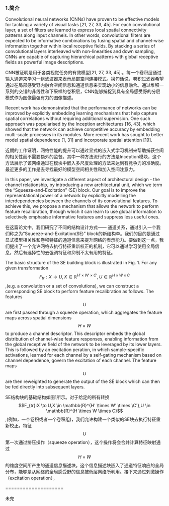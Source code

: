 ### 1.简介

Convolutional neural networks (CNNs) have proven to be effective models for tackling a variety of visual tasks [21, 27, 33, 45]. For each convolutional layer, a set of filters are learned to express local spatial connectivity patterns along input channels. In other words, convolutional filters are expected to be informative combinations by fusing spatial and channel-wise information together within local receptive fields. By stacking a series of convolutional layers interleaved with non-linearities and down sampling, CNNs are capable of capturing hierarchical patterns with global receptive fields as powerful image descriptions. 



CNN被证明是用于各类视觉任务的有效模型[21, 27, 33, 45].。每一个卷积层通过输入通道来学习一组滤波器来表示局部空间连接模式。换句话说，卷积过滤器希望通过在局部感受野内融合空间信息和通道信息来实现幼小的信息融合。通过堆积一系列的交错的非线性和下采样的卷积层，CNN能够捕捉到具有全局感受野的分层模式作为图像最强有力的图像描述。



Recent work has demonstrated that the performance of networks can be improved by explicitly embedding learning mechanisms that help capture spatial correlations without requiring additional supervision. One such approach was popularised by the Inception architectures [16, 43], which showed that the network can achieve competitive accuracy by embedding multi-scale processes in its modules. More recent work has sought to better model spatial dependence [1, 31] and incorporate spatial attention [19]. 



近期的工作证明，网络性能的提升可以通过显式的嵌入式学习机制来帮助捕获空间的相关性而不需要额外的监督。其中一种方法流行的方法是Inception模块，这个方法展示了该网络通过在模块中嵌入多尺度处理的方法来达到有竞争力的准确度。最近更多的工作是去寻找最好的模型空间相关性和加入空间注意力。 



In this paper, we investigate a different aspect of architectural design - the channel relationship, by introducing a new architectural unit, which we term the “Squeeze-and-Excitation” (SE) block. Our goal is to improve the representational power of a network by explicitly modelling the interdependencies between the channels of its convolutional features. To achieve this, we propose a mechanism that allows the network to perform feature recalibration, through which it can learn to use global information to selectively emphasise informative features and suppress less useful ones.

 

在这篇论文中，我们研究了不同的结构设计方式—— 通道关系，通过引入一个我们称之为“Squeeze-and-Excitation(SE)” block的新结构单。我们的目的是通过显式模型相关性和卷积特征的通道信息来提升网络的表示能力。要做到这一点，我们提出了一个允许网络去执行特征重新校正的机制，它可以通过学习使用全局信息，然后有选择性的去强调特征和抑制不太有用的特征。



The basic structure of the SE building block is illustrated in Fig. 1. For any given transformation $$F_{tr}:X \to U,X \in \mathbb{R}^{H' \times W' \times C'},U \in \mathbb{R}^{H \times W \times C}​$$,(e.g. a convolution or a set of convolutions), we can construct a corresponding SE block to perform feature recalibration as follows. The features $$U​$$ are first passed through a squeeze operation, which aggregates the feature maps across spatial dimensions $$H \times W​$$ to produce a channel descriptor. This descriptor embeds the global distribution of channel-wise feature responses, enabling information from the global receptive field of the network to be leveraged by its lower layers. This is followed by an excitation peration, in which sample-specific activations, learned for each channel by a self-gating mechanism based on channel dependence, govern the excitation of each channel. The feature maps $$U​$$ are then reweighted to generate the output of the SE block which can then be fed directly into subsequent layers.    



SE结构块的基础结构如图1所示。对于给定的所有转换$$F_{tr}:X \to U,X \in \mathbb{R}^{H' \times W' \times \C'},U \in \mathbb{R}^{H \times W \times C}$$,(例如，一个卷积或者一个卷积组)，我们允许构建一个类似的SE块去执行特征重新校正。特征$$U$$第一次通过挤压操作（squeeze operation），这个操作将会合并计算特征映射通过$$H \times W$$的维度空间所产生的通道信息描述块。这个信息描述块嵌入了通道特征响应的全局分布，能够是从网络的全局感受野的信息被低层网络所利用。接下来通过刺激操作（excitation operation），





====================

未完